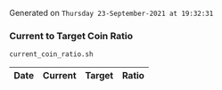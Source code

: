 Generated on `Thursday 23-September-2021 at 19:32:31`

### Current to Target Coin Ratio
`current_coin_ratio.sh`

Date|Current|Target|Ratio
---|---|---|---
